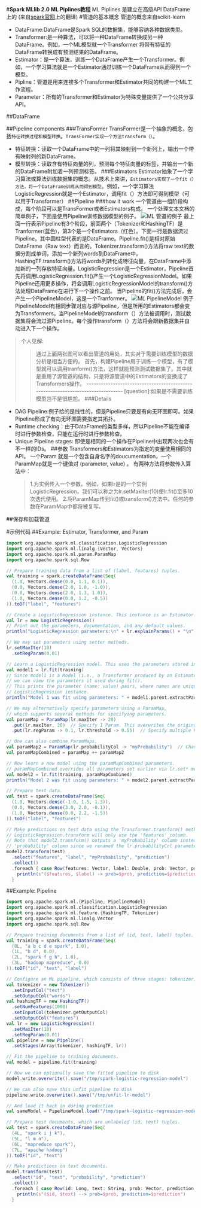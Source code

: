 #**Spark MLlib 2.0 ML Piplines教程**
ML Piplines 是建立在高级API DataFrame上的
(来自[spark官网](http://spark.apache.org/)上的翻译)
#管道的基本概念
  管道的概念来自scikit-learn
 - DataFrame:DataFrame是Spark SQL的数据集，能够容纳各种数据类型。
 - Transformer:是一种算法，可以将一种DataFrame转换成另一种DataFrame。例如，一个ML模型就一个Transformer 将带有特征的DataFrame转换成有预测结果的DataFrame。
 - Estimator：是一个算法，训练一个DataFrame产生一个Transformer。例如，一个学习算法就是一个Estimator通过训练一个DataFrame从而得到一个模型。
 - Pipline：管道是用来连接多个Transformer和Estimator共同的构建一个ML工作流程。
 - Parameter：所有的Transformer和Estimator为特殊变量提供了一个公共分享API。
  
##DataFrame

##Pipeline components
###TransFormer
  TransFormer是一个抽象的概念，包括`特征转换过程和模型转换`。`TransFormer实现一个方法transform（）`。
  - 特征转换：读取一个DataFrame中的一列将其映射到一个新列上，输出一个带有映射列的新DataFrame。
  - 模型转换：读取含有特征向量的列，预测每个特征向量的标签，并输出一个新的DataFrame附加着一列预测标签。
###Estimators
  Estimator抽象了一个学习算法或算法训练数据集的概念。从技术上来讲，`Estimators实现了一个fit（）方法，将一个DataFrame训练从而得到模型`。例如，一个学习算法LogisticRegression就是一个Estimator，调用fit（）方法即可得到模型（可以用于Transformer）
##Pipeline
###how it work
  一个管道由一组阶段构成，每个阶段可以是TransFormer或者Estimators构成。
  一个处理文本文档的简单例子，下面是使用Pipeline训练数据模型的例子。
![ML 管道的例子](http://spark.apache.org/docs/latest/img/ml-Pipeline.png)
  最上面一行表示Pipeline有3个阶段，前面两个（Tokenizer和HashingTF）是Tranformer(蓝色)，第3个是一个Estimators（红色）。下面一行是数据流过Pipeline，其中圆柱型代表的是DataFrame。Pipeline.fit()是相对原始DataFrame（Raw text）而言的。Tokenizer.transform()方法将raw text的数据分割成单词，添加一个新列words到DataFrame中。HashingTF.transform()方法将words列转化成特征向量，在DataFrame中添加新的一列存放特征向量。LogisticRegression是一个Estimator，Pipeline首先将调用LogisticRegression.fit()产生一个LogisticRegressionModel。如果Pipeline还用更多操作，将会调用LogisticRegressionModel的transform()方法处理DataFrame在进行下一个操作之前。
  当Pipeline的fit()方法完成后，会产生一个PipelineModel，这是一个Tranformer。
  ![ML PipelineModel 例子](http://spark.apache.org/docs/latest/img/ml-PipelineModel.png)
  PipelineModel有相同步骤对应与源Pipeline，但是所用的Estimators都会变为Transformers。当PipelineModel的transform（）方法被调用时，测试数据集将会流过源Pipeline。每个操作transform（）方法将会跟新数据集并自动进入下一个操作。
  > 个人见解:
  >> 通过上面两张图可以看出管道的用处，其实对于需要训练模型的数据分析是相当方便的。
  >> 首先，构建Pipeline用于训练一个模型，有了模型就可以调用tranform()方法，这样就能预测测试数据集了。其中就是重用了源管道的结构，只是将源管道中的Estimators的变换成了Transformers操作。
  >> \--------------------------------------------------------------------------------
  >> [question]:如果是不需要训练模型岂不是很尴尬。
###Details
- DAG Pipeline:例子给的是线性的，但是Pipeline只要是有向无环图即可。如果Pipeline形成了有向无环图需要指定其拓扑。
- Runtime checking：由于DataFrame的类型多样，所以Pipeline不能在编译时进行参数检查，只能在运行时进行参数检查。
- Unique Pipeline stages: 即使是相同的一个操作在Pipeline中出现两次也会有不一样的IDs。
##参数
  Transformers和Estimators为指定的变量使用相同的API。
  一个Param 就是一个包含自身名字的doucumentation，一个ParamMap就是一个键值对 (parameter, value) 。
  有两种方法将参数传入算法中：
  > 1.为实例传入一个参数。例如，如果lr是的一个实例LogisticRegression，我们可以称之为lr.setMaxIter(10)使lr.fit()至多10次迭代使用。
  > 2.将ParamMap传到fit()或transform()方法中。任何的参数在ParamMap中都将被复写。

##保存和加载管道

#示例代码
##Example: Estimator, Transformer, and Param
```scala
import org.apache.spark.ml.classification.LogisticRegression
import org.apache.spark.ml.linalg.{Vector, Vectors}
import org.apache.spark.ml.param.ParamMap
import org.apache.spark.sql.Row

// Prepare training data from a list of (label, features) tuples.
val training = spark.createDataFrame(Seq(
  (1.0, Vectors.dense(0.0, 1.1, 0.1)),
  (0.0, Vectors.dense(2.0, 1.0, -1.0)),
  (0.0, Vectors.dense(2.0, 1.3, 1.0)),
  (1.0, Vectors.dense(0.0, 1.2, -0.5))
)).toDF("label", "features")

// Create a LogisticRegression instance. This instance is an Estimator.
val lr = new LogisticRegression()
// Print out the parameters, documentation, and any default values.
println("LogisticRegression parameters:\n" + lr.explainParams() + "\n")

// We may set parameters using setter methods.
lr.setMaxIter(10)
  .setRegParam(0.01)

// Learn a LogisticRegression model. This uses the parameters stored in lr.
val model1 = lr.fit(training)
// Since model1 is a Model (i.e., a Transformer produced by an Estimator),
// we can view the parameters it used during fit().
// This prints the parameter (name: value) pairs, where names are unique IDs for this
// LogisticRegression instance.
println("Model 1 was fit using parameters: " + model1.parent.extractParamMap)

// We may alternatively specify parameters using a ParamMap,
// which supports several methods for specifying parameters.
val paramMap = ParamMap(lr.maxIter -> 20)
  .put(lr.maxIter, 30)  // Specify 1 Param. This overwrites the original maxIter.
  .put(lr.regParam -> 0.1, lr.threshold -> 0.55)  // Specify multiple Params.

// One can also combine ParamMaps.
val paramMap2 = ParamMap(lr.probabilityCol -> "myProbability")  // Change output column name.
val paramMapCombined = paramMap ++ paramMap2

// Now learn a new model using the paramMapCombined parameters.
// paramMapCombined overrides all parameters set earlier via lr.set* methods.
val model2 = lr.fit(training, paramMapCombined)
println("Model 2 was fit using parameters: " + model2.parent.extractParamMap)

// Prepare test data.
val test = spark.createDataFrame(Seq(
  (1.0, Vectors.dense(-1.0, 1.5, 1.3)),
  (0.0, Vectors.dense(3.0, 2.0, -0.1)),
  (1.0, Vectors.dense(0.0, 2.2, -1.5))
)).toDF("label", "features")

// Make predictions on test data using the Transformer.transform() method.
// LogisticRegression.transform will only use the 'features' column.
// Note that model2.transform() outputs a 'myProbability' column instead of the usual
// 'probability' column since we renamed the lr.probabilityCol parameter previously.
model2.transform(test)
  .select("features", "label", "myProbability", "prediction")
  .collect()
  .foreach { case Row(features: Vector, label: Double, prob: Vector, prediction: Double) =>
    println(s"($features, $label) -> prob=$prob, prediction=$prediction")
  }
```
##Example: Pipeline
```scala
import org.apache.spark.ml.{Pipeline, PipelineModel}
import org.apache.spark.ml.classification.LogisticRegression
import org.apache.spark.ml.feature.{HashingTF, Tokenizer}
import org.apache.spark.ml.linalg.Vector
import org.apache.spark.sql.Row

// Prepare training documents from a list of (id, text, label) tuples.
val training = spark.createDataFrame(Seq(
  (0L, "a b c d e spark", 1.0),
  (1L, "b d", 0.0),
  (2L, "spark f g h", 1.0),
  (3L, "hadoop mapreduce", 0.0)
)).toDF("id", "text", "label")

// Configure an ML pipeline, which consists of three stages: tokenizer, hashingTF, and lr.
val tokenizer = new Tokenizer()
  .setInputCol("text")
  .setOutputCol("words")
val hashingTF = new HashingTF()
  .setNumFeatures(1000)
  .setInputCol(tokenizer.getOutputCol)
  .setOutputCol("features")
val lr = new LogisticRegression()
  .setMaxIter(10)
  .setRegParam(0.01)
val pipeline = new Pipeline()
  .setStages(Array(tokenizer, hashingTF, lr))

// Fit the pipeline to training documents.
val model = pipeline.fit(training)

// Now we can optionally save the fitted pipeline to disk
model.write.overwrite().save("/tmp/spark-logistic-regression-model")

// We can also save this unfit pipeline to disk
pipeline.write.overwrite().save("/tmp/unfit-lr-model")

// And load it back in during production
val sameModel = PipelineModel.load("/tmp/spark-logistic-regression-model")

// Prepare test documents, which are unlabeled (id, text) tuples.
val test = spark.createDataFrame(Seq(
  (4L, "spark i j k"),
  (5L, "l m n"),
  (6L, "mapreduce spark"),
  (7L, "apache hadoop")
)).toDF("id", "text")

// Make predictions on test documents.
model.transform(test)
  .select("id", "text", "probability", "prediction")
  .collect()
  .foreach { case Row(id: Long, text: String, prob: Vector, prediction: Double) =>
    println(s"($id, $text) --> prob=$prob, prediction=$prediction")
  }
```
